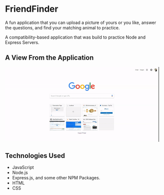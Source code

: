 # FriendFinder
A fun application that you can upload a picture of yours or you like, answer the questions, and find your matching animal to practice.

A compatibility-based application that was build to practice Node and Express Servers.

## A View From the Application

<img src="app/css/review.gif"></img>

## Technologies Used

* JavaScript
* Node.js
* Express.js, and some other NPM Packages.
* HTML
* CSS





